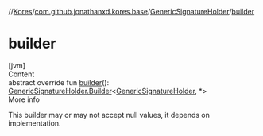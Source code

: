 //[Kores](../../index.md)/[com.github.jonathanxd.kores.base](../index.md)/[GenericSignatureHolder](index.md)/[builder](builder.md)



# builder  
[jvm]  
Content  
abstract override fun [builder](builder.md)(): [GenericSignatureHolder.Builder](-builder/index.md)<[GenericSignatureHolder](index.md), *>  
More info  


This builder may or may not accept null values, it depends on implementation.

  



